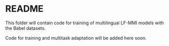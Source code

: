 # README

This folder will contain code for training of multilingual LF-MMI models with the Babel datasets.

Code for training and multitask adaptation will be added here soon.
